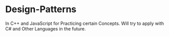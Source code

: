 # Design-Patterns
In C++ and JavaScript for Practicing certain Concepts.
Will try to apply with C# and Other Languages in the future.
